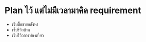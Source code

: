 # Plan ไว้ แต่ไม่มีเวลามาคิด requirement

- เว็บซื้อขายอสังหา
- เว็บรีวิวบ้าน
- เว็บรีวิวการท่องเที่ยว
